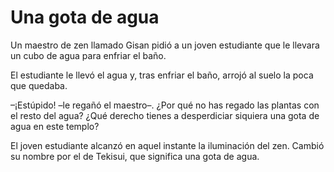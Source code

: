 # Una gota de agua

Un maestro de zen llamado Gisan pidió a un joven estudiante que le
llevara un cubo de agua para enfriar el baño.

El estudiante le llevó el agua y, tras enfriar el baño, arrojó al suelo
la poca que quedaba.

–¡Estúpido! –le regañó el maestro–. ¿Por qué no has regado las plantas
con el resto del agua? ¿Qué derecho tienes a desperdiciar siquiera una
gota de agua en este templo?

El joven estudiante alcanzó en aquel instante la iluminación del zen.
Cambió su nombre por el de Tekisui, que significa una gota de agua.